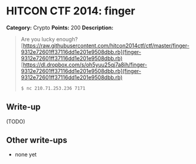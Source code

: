# HITCON CTF 2014: finger

**Category:** Crypto
**Points:** 200
**Description:**

> Are you lucky enough?
> [https://raw.githubusercontent.com/hitcon2014ctf/ctf/master/finger-9312e72601ff37116dd1e201e9508dbb.rb](finger-9312e72601ff37116dd1e201e9508dbb.rb)
> [https://dl.dropbox.com/s/oh5yuu25qj7a8ih/finger-9312e72601ff37116dd1e201e9508dbb.rb](finger-9312e72601ff37116dd1e201e9508dbb.rb)
>
> ```bash
> $ nc 210.71.253.236 7171
> ```

## Write-up

(TODO)

## Other write-ups

* none yet
